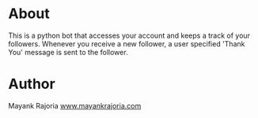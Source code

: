 # About
This is a python bot that accesses your account and keeps a track of your followers. Whenever you receive a new follower, a user specified 'Thank You' message is sent to the follower.

# Author
Mayank Rajoria
www.mayankrajoria.com
